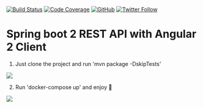 [![Build Status](https://travis-ci.com/sergyer/BikeStore.svg?branch=master)](https://travis-ci.com/sergyer/BikeStore)
[![Code Coverage](https://codecov.io/github/sergyer/BikeStore/coverage.svg)](https://codecov.io/gh/sergyer/bikeStore)
[![GitHub](https://img.shields.io/github/license/mashape/apistatus.svg)](https://github.com/sergyer/BikeStore/blob/master/LICENSE)
[![Twitter Follow](https://img.shields.io/twitter/follow/espadrine.svg?style=social&label=Follow)](https://twitter.com/dev0xx)

# Spring boot 2 REST API with Angular 2 Client

1. Just clone the project and run 'mvn package -DskipTests'

![](cloning.gif)

2. Run 'docker-compose up'  and enjoy :call_me_hand:

![](running.gif)
